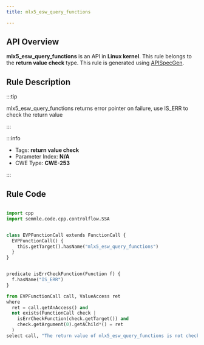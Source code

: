 ```yaml
---
title: mlx5_esw_query_functions

---
```



## API Overview
**mlx5_esw_query_functions** is an API in **Linux kernel**. This rule belongs to the **return value check** type. This rule is generated using [APISpecGen](../../tools/APISpecGen).
## Rule Description

:::tip

mlx5_esw_query_functions returns error pointer on failure, use IS_ERR to check the return value

:::

:::info

- Tags: **return value check**
- Parameter Index: **N/A**
- CWE Type: **CWE-253**

:::

## Rule Code
```python

import cpp
import semmle.code.cpp.controlflow.SSA


class EVPFunctionCall extends FunctionCall {
  EVPFunctionCall() {
    this.getTarget().hasName("mlx5_esw_query_functions")
  }
}


predicate isErrCheckFunction(Function f) {
  f.hasName("IS_ERR") 
}

from EVPFunctionCall call, ValueAccess ret
where
  ret = call.getAnAccess() and
  not exists(FunctionCall check |
    isErrCheckFunction(check.getTarget()) and
    check.getArgument(0).getAChild*() = ret
  )
select call, "The return value of mlx5_esw_query_functions is not checked with IS_ERR."
    
```